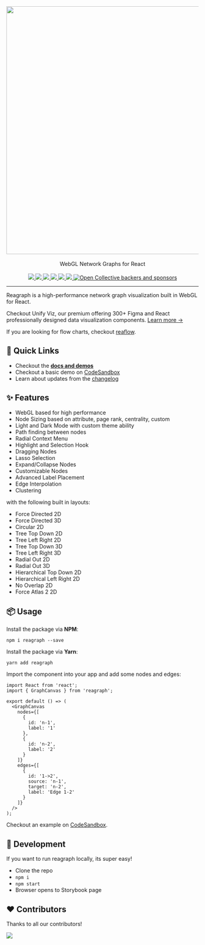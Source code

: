 <div align="center">
  <img width="650" src="docs/assets/logo-light.png">
  <br />
  <br />
  WebGL Network Graphs for React
  <br /><br />
  <a href="https://github.com/reaviz/reagraph/workflows/build/" target="_blank">
    <img src="https://github.com/reaviz/reagraph/workflows/build/badge.svg?branch=master" />
  </a>
  <a href="https://npm.im/reagraph" target="_blank">
    <img src="https://img.shields.io/npm/v/reagraph.svg" />
  </a>
  <a href="https://npm.im/reagraph" target="_blank">
    <img src="https://badgen.net/npm/dw/reagraph" />
  </a>
  <a href="https://github.com/reaviz/reagraph/blob/master/LICENSE" target="_blank">
    <img src="https://badgen.now.sh/badge/license/apache2" />
  </a>
  <a href="https://bundlephobia.com/result?p=reagraph" target="_blank">
    <img src="https://badgen.net/bundlephobia/minzip/reagraph">
  </a>
  <a href="https://discord.gg/tt8wGExq35" target="_blank">
    <img src="https://img.shields.io/discord/773948315037073409?label=discord">
  </a>
  <a href="https://opencollective.com/reaviz" target="_blank">
    <img alt="Open Collective backers and sponsors" src="https://img.shields.io/opencollective/all/reaviz?label=backers">
  </a>
</div>

---

Reagraph is a high-performance network graph visualization built in WebGL for React.

Checkout Unify Viz, our premium offering 300+ Figma and React professionally designed data visualization components. [Learn more →](https://unifyviz.com?utm=reagraph)

If you are looking for flow charts, checkout [reaflow](https://reaflow.dev).

## 🚀 Quick Links

- Checkout the [**docs and demos**](https://reagraph.dev)
- Checkout a basic demo on [CodeSandbox](https://codesandbox.io/s/reagraph-example-mwh96q)
- Learn about updates from the [changelog](CHANGELOG.md)

## ✨ Features
- WebGL based for high performance
- Node Sizing based on attribute, page rank, centrality, custom
- Light and Dark Mode with custom theme ability
- Path finding between nodes
- Radial Context Menu
- Highlight and Selection Hook
- Dragging Nodes
- Lasso Selection
- Expand/Collapse Nodes
- Customizable Nodes
- Advanced Label Placement
- Edge Interpolation
- Clustering

with the following built in layouts:

- Force Directed 2D
- Force Directed 3D
- Circular 2D
- Tree Top Down 2D
- Tree Left Right 2D
- Tree Top Down 3D
- Tree Left Right 3D
- Radial Out 2D
- Radial Out 3D
- Hierarchical Top Down 2D
- Hierarchical Left Right 2D
- No Overlap 2D
- Force Atlas 2 2D

## 📦 Usage

Install the package via **NPM**:

```
npm i reagraph --save
```

Install the package via **Yarn**:

```
yarn add reagraph
```

Import the component into your app and add some nodes and edges:

```tsx
import React from 'react';
import { GraphCanvas } from 'reagraph';

export default () => (
  <GraphCanvas
    nodes={[
      {
        id: 'n-1',
        label: '1'
      },
      {
        id: 'n-2',
        label: '2'
      }
    ]}
    edges={[
      {
        id: '1->2',
        source: 'n-1',
        target: 'n-2',
        label: 'Edge 1-2'
      }
    ]}
  />
);
```

Checkout an example on [CodeSandbox](https://codesandbox.io/s/reagraph-example-mwh96q).

## 🔭 Development

If you want to run reagraph locally, its super easy!

- Clone the repo
- `npm i`
- `npm start`
- Browser opens to Storybook page

## ❤️ Contributors

Thanks to all our contributors!

<a href="https://github.com/reaviz/reaviz/graphs/contributors"><img src="https://opencollective.com/reaviz/contributors.svg?width=890" /></a>
